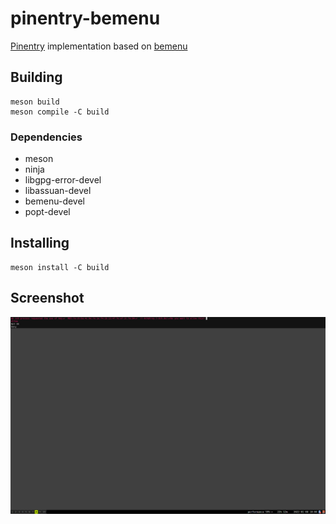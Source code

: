 # pinentry-bemenu

[Pinentry](https://www.gnupg.org/related_software/pinentry/index.en.html)
implementation based on [bemenu](https://github.com/Cloudef/bemenu)

## Building

```
meson build
meson compile -C build
```

### Dependencies

- meson
- ninja
- libgpg-error-devel
- libassuan-devel
- bemenu-devel
- popt-devel

## Installing

```
meson install -C build
```

## Screenshot

![Screenshot of pinentry-bemenu](./screenshot.png?raw=true)
